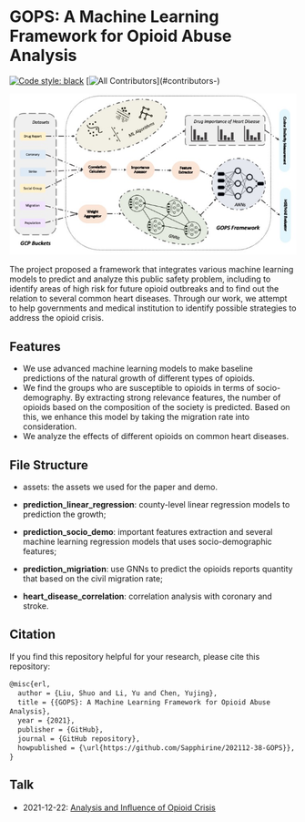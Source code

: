 # GOPS: A Machine Learning Framework for Opioid Abuse Analysis

[![Code style: black][black-badge]][black-link]
[![All Contributors](https://img.shields.io/badge/all_contributors-3-orange.svg?)](#contributors-)

![](./assets/Slide1.jpeg)

The project proposed a framework that integrates various machine learning models to predict and analyze this public safety problem, including to identify areas of high risk for future opioid outbreaks and to find out the relation to several common heart diseases. Through our work, we attempt to help governments and medical institution to identify possible strategies to address the opioid crisis.

## Features

- We use advanced machine learning models to make baseline predictions of the natural growth of different types of opioids.
- We find the groups who are susceptible to opioids in terms of socio-demography. By extracting strong relevance features, the number of opioids based on the composition of the society is predicted. Based on this, we enhance this model by taking the migration rate into consideration.
- We analyze the effects of different opioids on common heart diseases.

## File Structure

- assets: the assets we used for the paper and demo.

- **prediction_linear_regression**: county-level linear regression models to prediction the growth;

- **prediction_socio_demo**: important features extraction and several machine learning regression models that uses socio-demographic features;

- **prediction_migriation**: use GNNs to predict the opioids reports quantity that based on the civil migration rate;

- **heart_disease_correlation**: correlation analysis with coronary and stroke.

## Citation
If you find this repository helpful for your research, please cite this repository:

```
@misc{erl,
  author = {Liu, Shuo and Li, Yu and Chen, Yujing},
  title = {{GOPS}: A Machine Learning Framework for Opioid Abuse Analysis},
  year = {2021},
  publisher = {GitHub},
  journal = {GitHub repository},
  howpublished = {\url{https://github.com/Sapphirine/202112-38-GOPS}},
}
```

## Talk

- 2021-12-22: [Analysis and Inﬂuence of Opioid Crisis
](https://youtu.be/xQCiBp78hCs)

[black-badge]:              https://img.shields.io/badge/code%20style-black-000000.svg
[black-link]:               https://github.com/psf/black